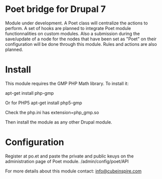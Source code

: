 # Poet bridge for Drupal 7

Module under development.
A Poet class will centralize the actions to perform.
A set of hooks are planned to integrate Poet module functionnalities on custom modules.
Also a submission during the save/update of a node for the nodes that have been set as "Poet" on their configuration will be done through this module.
Rules and actions are also planned.

Install
=======
This module requires the GMP PHP Math library.
To install it:

apt-get install php-gmp

Or for PHP5
apt-get install php5-gmp

Check the php.ini has
extension=php_gmp.so

Then install the module as any other Drupal module.

Configuration
=============
Register at po.et and paste the private and public keuys on the administration page of Poet module.
/admin/config/poet/API

For more details about this module contact: info@cubeinspire.com
